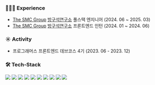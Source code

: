 ### 🧑🏻‍💻 Experience
- [The SMC Group](https://thesmc.co.kr) [방구석연구소](https://www.banggooso.com) 풀스택 엔지니어 (2024. 06 ~ 2025. 03)
- [The SMC Group](https://thesmc.co.kr) [방구석연구소](https://www.banggooso.com) 프론트엔드 인턴 (2024. 01 ~ 2024. 06)

### ☀️ Activity
- 프로그래머스 프론트엔드 데브코스 4기 (2023. 06 - 2023. 12)

### 🛠 Tech-Stack
<div style={display: flex}>
  <img src="https://img.shields.io/badge/JavaScript-F7DF1E?style=flat-badge&logo=JavaScript&logoColor=white"/>
  <img src="https://img.shields.io/badge/Typescript-3178C6?style=flat-badge&amp;logo=Typescript&amp;logoColor=white">
  <img src="https://img.shields.io/badge/React-61DAFB?style=flat-badge&logo=React&logoColor=white"/>
  <img src="https://img.shields.io/badge/Next.js-000000?style=flat-badge&amp;logo=Next.js&amp;logoColor=white">
  <img src="https://img.shields.io/badge/PHP-777BB4?style=flat-badge&logo=PHP&logoColor=white"/>
  <img src="https://img.shields.io/badge/Docker-2496ED?style=flat-badge&logo=Docker&logoColor=white"/>
  <img src="https://img.shields.io/badge/MySQL-4479A1?style=flat-badge&amp;logo=MySQL&amp;logoColor=white">
  <img src="https://img.shields.io/badge/Tailwind CSS-06B6D4?style=flat-badge&amp;logo=Tailwind CSS&amp;logoColor=white">
  <img src="https://img.shields.io/badge/Git-F05032?style=flat-badge&amp;logo=git&amp;logoColor=white">
  <img src="https://img.shields.io/badge/FastAPI-009688?style=flat-badge&logo=fastapi&logoColor=white">
</div>

